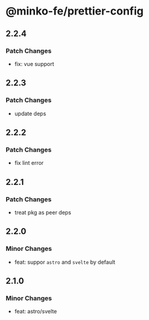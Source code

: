 # @minko-fe/prettier-config

## 2.2.4
### Patch Changes

- fix: vue support

## 2.2.3
### Patch Changes

- update deps

## 2.2.2

### Patch Changes

- fix lint error

## 2.2.1

### Patch Changes

- treat pkg as peer deps

## 2.2.0

### Minor Changes

- feat: suppor `astro` and `svelte` by default

## 2.1.0

### Minor Changes

- feat: astro/svelte
